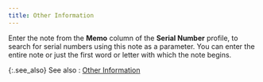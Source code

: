```yaml
---
title: Other Information
---
```



Enter the note from the **Memo**  column of the **Serial Number** profile,  to search for serial numbers using this note as a parameter. You can enter  the entire note or just the first word or letter with which the note begins.


{:.see_also}
See also
: [Other  Information](JavaScript:RelatedTopics1.Click())<!--Metadata type="DesignerControl" startspan
<object CLASSID="clsid:ADB880A6-D8FF-11CF-9377-00AA003B7A11"
	ID=RelatedTopics1
	TYPE="application/x-oleobject">
</object>-->

<object classid="clsid:ADB880A6-D8FF-11CF-9377-00AA003B7A11" id="RelatedTopics1" type="application/x-oleobject"> 
 <param name="Command" value="Related Topics">
<param name="Window" value="second">
<param name="Item1" value="{{site.wm_chm}}/misc/purchase_receipt_number_and_other_information.html">
</object><!--Metadata type="DesignerControl" endspan-->
